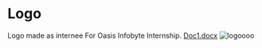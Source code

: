 # Logo
Logo made as internee For Oasis Infobyte Internship.
[Doc1.docx](https://github.com/aimonrauf/Logo/files/12883668/Doc1.docx)
![logoooo](https://github.com/aimonrauf/Logo/assets/111516670/ff3dc5c7-df5c-44a4-8a46-37be3c7a5ea8)
